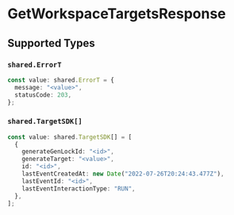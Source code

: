 # GetWorkspaceTargetsResponse


## Supported Types

### `shared.ErrorT`

```typescript
const value: shared.ErrorT = {
  message: "<value>",
  statusCode: 203,
};
```

### `shared.TargetSDK[]`

```typescript
const value: shared.TargetSDK[] = [
  {
    generateGenLockId: "<id>",
    generateTarget: "<value>",
    id: "<id>",
    lastEventCreatedAt: new Date("2022-07-26T20:24:43.477Z"),
    lastEventId: "<id>",
    lastEventInteractionType: "RUN",
  },
];
```

